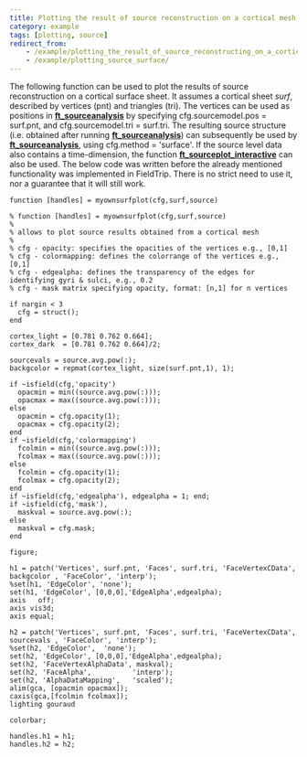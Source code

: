 ```yaml
---
title: Plotting the result of source reconstruction on a cortical mesh
category: example
tags: [plotting, source]
redirect_from:
    - /example/plotting_the_result_of_source_reconstructing_on_a_cortical_mesh/
    - /example/plotting_source_surface/
---
```


The following function can be used to plot the results of source reconstruction on a cortical surface sheet. It assumes a cortical sheet _surf_, described by vertices (pnt) and triangles (tri). The vertices can be used as positions in **[ft_sourceanalysis](/reference/ft_sourceanalysis)** by specifying cfg.sourcemodel.pos = surf.pnt, and cfg.sourcemodel.tri = surf.tri. The resulting source structure (i.e. obtained after running **[ft_sourceanalysis](/reference/ft_sourceanalysis)**) can subsequently be used by **[ft_sourceanalysis](/reference/ft_sourceanalysis)**, using cfg.method = 'surface'. If the source level data also contains a time-dimension, the function **[ft_sourceplot_interactive](/reference/ft_sourceplot_interactive)** can also be used. The below code was written before the already mentioned functionality was implemented in FieldTrip. There is no strict need to use it, nor a guarantee that it will still work.

    function [handles] = myownsurfplot(cfg,surf,source)

    % function [handles] = myownsurfplot(cfg,surf,source)
    %
    % allows to plot source results obtained from a cortical mesh
    %
    % cfg - opacity: specifies the opacities of the vertices e.g., [0,1]
    % cfg - colormapping: defines the colorrange of the vertices e.g., [0,1]
    % cfg - edgealpha: defines the transparency of the edges for identifying gyri & sulci, e.g., 0.2
    % cfg - mask matrix specifying opacity, format: [n,1] for n vertices

    if nargin < 3
      cfg = struct();
    end

    cortex_light = [0.781 0.762 0.664];
    cortex_dark  = [0.781 0.762 0.664]/2;

    sourcevals = source.avg.pow(:);
    backgcolor = repmat(cortex_light, size(surf.pnt,1), 1);

    if ~isfield(cfg,'opacity')
      opacmin = min((source.avg.pow(:)));
      opacmax = max((source.avg.pow(:)));
    else
      opacmin = cfg.opacity(1);
      opacmax = cfg.opacity(2);
    end
    if ~isfield(cfg,'colormapping')
      fcolmin = min((source.avg.pow(:)));
      fcolmax = max((source.avg.pow(:)));
    else
      fcolmin = cfg.opacity(1);
      fcolmax = cfg.opacity(2);
    end
    if ~isfield(cfg,'edgealpha'), edgealpha = 1; end;
    if ~isfield(cfg,'mask'),
      maskval = source.avg.pow(:);
    else
      maskval = cfg.mask;
    end

    figure;

    h1 = patch('Vertices', surf.pnt, 'Faces', surf.tri, 'FaceVertexCData', backgcolor , 'FaceColor', 'interp');
    %set(h1, 'EdgeColor', 'none');
    set(h1, 'EdgeColor', [0,0,0],'EdgeAlpha',edgealpha);
    axis   off;
    axis vis3d;
    axis equal;

    h2 = patch('Vertices', surf.pnt, 'Faces', surf.tri, 'FaceVertexCData', sourcevals , 'FaceColor', 'interp');
    %set(h2, 'EdgeColor',  'none');
    set(h2, 'EdgeColor', [0,0,0],'EdgeAlpha',edgealpha);
    set(h2, 'FaceVertexAlphaData', maskval);
    set(h2, 'FaceAlpha',          'interp');
    set(h2, 'AlphaDataMapping',   'scaled');
    alim(gca, [opacmin opacmax]);
    caxis(gca,[fcolmin fcolmax]);
    lighting gouraud

    colorbar;

    handles.h1 = h1;
    handles.h2 = h2;
